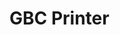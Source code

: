 # GBC Printer

<!--
[![Netlify Status](https://api.netlify.com/api/v1/badges/bca3f376-faba-4bde-8349-15c4ec354450/deploy-status)](https://app.netlify.com/sites/gbc-printer/deploys)
&nbsp;
[![CI Status](https://circleci.com/gh/Jonic/gbc-printer.svg?style=svg)](https://circleci.com/gh/Jonic/gbc-printer)
&nbsp;
[![Maintainability](https://api.codeclimate.com/v1/badges/c4d91e37e0dc737cb653/maintainability)](https://codeclimate.com/github/Jonic/gbc-printer/maintainability)
&nbsp;
[![Test Coverage](https://api.codeclimate.com/v1/badges/c4d91e37e0dc737cb653/test_coverage)](https://codeclimate.com/github/Jonic/gbc-printer/test_coverage)
-->
